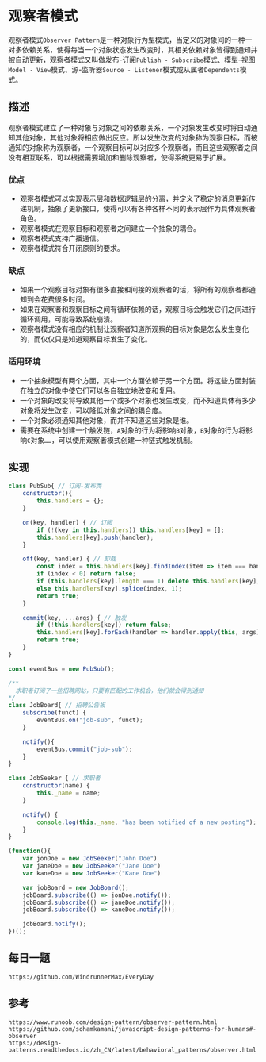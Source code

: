 # 观察者模式
观察者模式`Observer Pattern`是一种对象行为型模式，当定义的对象间的一种一对多依赖关系，使得每当一个对象状态发生改变时，其相关依赖对象皆得到通知并被自动更新，观察者模式又叫做发布-订阅`Publish - Subscribe`模式、模型-视图`Model - View`模式、源-监听器`Source - Listener`模式或从属者`Dependents`模式。

## 描述
观察者模式建立了一种对象与对象之间的依赖关系，一个对象发生改变时将自动通知其他对象，其他对象将相应做出反应。所以发生改变的对象称为观察目标，而被通知的对象称为观察者，一个观察目标可以对应多个观察者，而且这些观察者之间没有相互联系，可以根据需要增加和删除观察者，使得系统更易于扩展。

### 优点
* 观察者模式可以实现表示层和数据逻辑层的分离，并定义了稳定的消息更新传递机制，抽象了更新接口，使得可以有各种各样不同的表示层作为具体观察者角色。
* 观察者模式在观察目标和观察者之间建立一个抽象的耦合。
* 观察者模式支持广播通信。
* 观察者模式符合开闭原则的要求。

### 缺点
* 如果一个观察目标对象有很多直接和间接的观察者的话，将所有的观察者都通知到会花费很多时间。
* 如果在观察者和观察目标之间有循环依赖的话，观察目标会触发它们之间进行循环调用，可能导致系统崩溃。
* 观察者模式没有相应的机制让观察者知道所观察的目标对象是怎么发生变化的，而仅仅只是知道观察目标发生了变化。

### 适用环境
* 一个抽象模型有两个方面，其中一个方面依赖于另一个方面。将这些方面封装在独立的对象中使它们可以各自独立地改变和复用。
* 一个对象的改变将导致其他一个或多个对象也发生改变，而不知道具体有多少对象将发生改变，可以降低对象之间的耦合度。
* 一个对象必须通知其他对象，而并不知道这些对象是谁。
* 需要在系统中创建一个触发链，`A`对象的行为将影响`B`对象，`B`对象的行为将影响`C`对象`……`，可以使用观察者模式创建一种链式触发机制。


## 实现

```javascript
class PubSub{ // 订阅-发布类
    constructor(){
        this.handlers = {};
    }

    on(key, handler) { // 订阅
        if (!(key in this.handlers)) this.handlers[key] = [];
        this.handlers[key].push(handler);
    }

    off(key, handler) { // 卸载
        const index = this.handlers[key].findIndex(item => item === handler);
        if (index < 0) return false;
        if (this.handlers[key].length === 1) delete this.handlers[key];
        else this.handlers[key].splice(index, 1);
        return true;
    }

    commit(key, ...args) { // 触发
        if (!this.handlers[key]) return false;
        this.handlers[key].forEach(handler => handler.apply(this, args));
        return true;
    }
}

const eventBus = new PubSub();

/**
  求职者订阅了一些招聘网站，只要有匹配的工作机会，他们就会得到通知
*/
class JobBoard{ // 招聘公告板
    subscribe(funct) {
        eventBus.on("job-sub", funct);
    }

    notify(){
        eventBus.commit("job-sub");
    }
}

class JobSeeker { // 求职者
    constructor(name) {
        this._name = name;
    }

    notify() {
        console.log(this._name, "has been notified of a new posting");
    }
}

(function(){
    var jonDoe = new JobSeeker("John Doe")
    var janeDoe = new JobSeeker("Jane Doe")
    var kaneDoe = new JobSeeker("Kane Doe")

    var jobBoard = new JobBoard();
    jobBoard.subscribe(() => jonDoe.notify());
    jobBoard.subscribe(() => janeDoe.notify());
    jobBoard.subscribe(() => kaneDoe.notify());

    jobBoard.notify();
})();
```



## 每日一题

```
https://github.com/WindrunnerMax/EveryDay
```

## 参考

```
https://www.runoob.com/design-pattern/observer-pattern.html
https://github.com/sohamkamani/javascript-design-patterns-for-humans#-observer
https://design-patterns.readthedocs.io/zh_CN/latest/behavioral_patterns/observer.html
```
